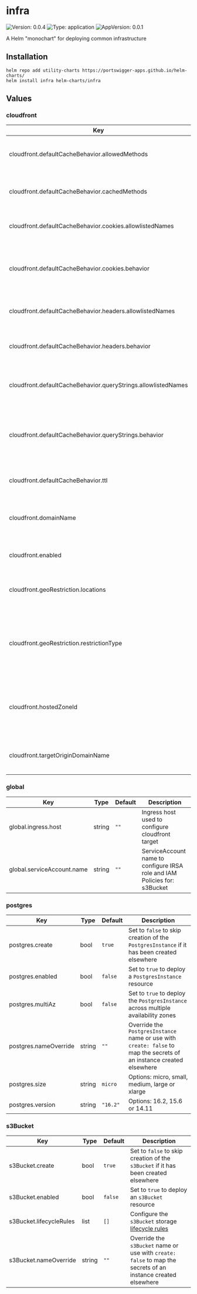 # infra

![Version: 0.0.4](https://img.shields.io/badge/Version-0.0.4-informational?style=flat-square) ![Type: application](https://img.shields.io/badge/Type-application-informational?style=flat-square) ![AppVersion: 0.0.1](https://img.shields.io/badge/AppVersion-0.0.1-informational?style=flat-square)

A Helm "monochart" for deploying common infrastructure

## Installation
```
helm repo add utility-charts https://portswigger-apps.github.io/helm-charts/
helm install infra helm-charts/infra
```

## Values

### cloudfront

| Key | Type | Default | Description |
|-----|------|---------|-------------|
| cloudfront.defaultCacheBehavior.allowedMethods | list | `["GET","HEAD","OPTIONS"]` | The HTTP methods that the `CloudFrontSite` allows |
| cloudfront.defaultCacheBehavior.cachedMethods | list | `["GET","HEAD"]` | The HTTP methods that the `CloudFrontSite` caches |
| cloudfront.defaultCacheBehavior.cookies.allowlistedNames | list | `[]` | A list of cookie names to include in the cache key. |
| cloudfront.defaultCacheBehavior.cookies.behavior | string | `"all"` | Whether 'All', 'AllExcept', 'None' or 'Whitelist'ed cookies are included in the cache key. |
| cloudfront.defaultCacheBehavior.headers.allowlistedNames | list | `[]` | A list of header names to include in the cache key. |
| cloudfront.defaultCacheBehavior.headers.behavior | string | `"none"` | Whether 'None' or 'Whitelist'ed headers are included in the cache key. |
| cloudfront.defaultCacheBehavior.queryStrings.allowlistedNames | list | `[]` | A list of query parameter names to include in the cache key. |
| cloudfront.defaultCacheBehavior.queryStrings.behavior | string | `"none"` | Whether 'All', 'AllExcept', 'None' or 'Whitelist'ed  query parameters are included in the cache key. |
| cloudfront.defaultCacheBehavior.ttl | int | `3600` | The time-to-live for the `CloudFrontSite` cache |
| cloudfront.domainName | string | `""` | The presentation domain name for the `CloudFrontSite` resource |
| cloudfront.enabled | bool | `false` | Set to `true` to deploy an `CloudFrontSite` resource |
| cloudfront.geoRestriction.locations | list | `["GB"]` | A list of ISO ALPHA-2 country codes to apply restrictions to |
| cloudfront.geoRestriction.restrictionType | string | `"allow"` | Whether to `allow` or `deny` the configured locations access to the `CloudFrontSite`. Set to `none` to remove all restrictions |
| cloudfront.hostedZoneId | string | `""` | The Route53 hosted zone ID to create the certificates and domain names for the `CloudFrontSite` resource |
| cloudfront.targetOriginDomainName | string | `.Values.global.ingress.host` | The target origin domain name that the `CloudFrontSite` resource fronts |

### global

| Key | Type | Default | Description |
|-----|------|---------|-------------|
| global.ingress.host | string | `""` | Ingress host used to configure cloudfront target |
| global.serviceAccount.name | string | `""` | ServiceAccount name to configure IRSA role and IAM Policies for: s3Bucket |

### postgres

| Key | Type | Default | Description |
|-----|------|---------|-------------|
| postgres.create | bool | `true` | Set to `false` to skip creation of the `PostgresInstance` if it has been created elsewhere |
| postgres.enabled | bool | `false` | Set to `true` to deploy a `PostgresInstance` resource |
| postgres.multiAz | bool | `false` | Set to `true` to deploy the `PostgresInstance` across multiple availability zones |
| postgres.nameOverride | string | `""` | Override the `PostgresInstance` name or use with `create: false` to map the secrets of an instance created elsewhere |
| postgres.size | string | `micro` | Options: micro, small, medium, large or xlarge |
| postgres.version | string | `"16.2"` | Options: 16.2, 15.6 or 14.11 |

### s3Bucket

| Key | Type | Default | Description |
|-----|------|---------|-------------|
| s3Bucket.create | bool | `true` | Set to `false` to skip creation of the `s3Bucket` if it has been created elsewhere |
| s3Bucket.enabled | bool | `false` | Set to `true` to deploy an `s3Bucket` resource |
| s3Bucket.lifecycleRules | list | `[]` | Configure the `s3Bucket` storage [lifecycle rules](https://marketplace.upbound.io/providers/upbound/provider-aws-s3/v1.2.1/resources/s3.aws.upbound.io/BucketLifecycleConfiguration/v1beta1#doc:spec-forProvider-rule) |
| s3Bucket.nameOverride | string | `""` | Override the `s3Bucket` name or use with `create: false` to map the secrets of an instance created elsewhere |

